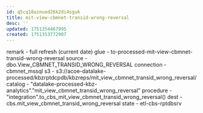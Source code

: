 ```yaml
---
id: q5cq18aznuod26k2di4sguk
title: mit-view-cbmnet-transid-wrong-reversal
desc: ''
updated: 1751354467995
created: 1751353772907
---
```



remark - full refresh (current date)
glue - to-processed-mit-view-cbmnet-transid-wrong-reversal
source - dbo.View_CBMNET_TRANSID_WRONG_REVERSAL
connection - cbmnet_mssql
s3 - s3://acoe-datalake-processed/kbzrptdcpdb/kbzreps/mit_view_cbmnet_transid_wrong_reversal/
catalog - "datalake-processed-kbz-analytics"."mit_view_cbmnet_transid_wrong_reversal"
procedure - "integration".to_cbs_mit_view_cbmnet_transid_wrong_reversal()
dest - cbs.mit_view_cbmnet_transid_wrong_reversal
state - etl-cbs-rptdbsrv


